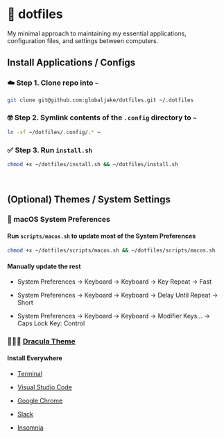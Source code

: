 # 🤙 dotfiles 
My minimal approach to maintaining my essential applications, configuration files, and settings between computers.

## Install Applications / Configs

### ☁️ Step 1. Clone repo into `~`
```sh 
git clone git@github.com:globaljake/dotfiles.git ~/.dotfiles
```
### 🤓 Step 2. Symlink contents of the `.config` directory to `~` 
```sh 
ln -sf ~/dotfiles/.config/.* ~
```
### ✅ Step 3. Run `install.sh`
```sh 
chmod +x ~/dotfiles/install.sh && ~/dotfiles/install.sh
```
<br>

## (Optional) Themes / System Settings

### 🍎 macOS System Preferences

#### Run `scripts/macos.sh` to update most of the System Preferences
    
```sh 
chmod +x ~/dotfiles/scripts/macos.sh && ~/dotfiles/scripts/macos.sh
```

#### Manually update the rest
* System Preferences → Keyboard → Keyboard → Key Repeat → Fast

* System Preferences → Keyboard → Keyboard → Delay Until Repeat → Short
   
* System Preferences → Keyboard → Keyboard → Modifier Keys... → Caps Lock Key: Control
   
### 🧛🏽‍♂️ [Dracula Theme](https://draculatheme.com)

#### Install Everywhere
  
* [Terminal](https://draculatheme.com/terminal)
   
* [Visual Studio Code](https://draculatheme.com/visual-studio-code)
   
* [Google Chrome](https://draculatheme.com/chrome)
   
* [Slack](https://draculatheme.com/slack)
   
* [Insomnia](https://draculatheme.com/insomnia)
